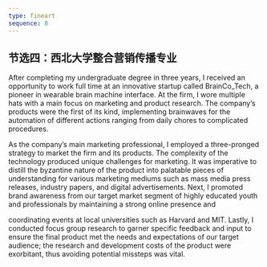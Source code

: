 ```yaml
---
type: fineart
sequence: 8
---
```

  <div class="col-sm-6 grid-reset">
    <div class="grid parallax layer-overlay" data-bg-img="assets/application/bg/2/2.jpeg">
      <div class="content title-up">
          <h2 class="title-effect mt-0">节选四：西北大学整合营销传播专业</h2>
        <p class="text-white text-justify"> After completing my undergraduate degree in three years, I received an opportunity to work full time at an innovative startup called BrainCo_Tech, a pioneer in wearable brain machine interface. At the firm, I wore multiple hats with a main focus on marketing and product research. The company’s products were the first of its kind, implementing brainwaves for the automation of different actions ranging from daily chores to complicated procedures.</p>
        <p class="text-white text-justify"> As the company’s main marketing professional, I employed a three-pronged strategy to market the firm and its products. The complexity of the technology produced unique challenges for marketing. It was imperative to distill the byzantine nature of the product into palatable pieces of understanding for various marketing mediums such as mass media press releases, industry papers, and digital advertisements. Next, I promoted brand awareness from our target market segment of highly educated youth and professionals by maintaining a strong online presence and</p>
        <p class="text-white text-justify"> coordinating events at local universities such as Harvard and MIT. Lastly, I conducted focus group research to garner specific feedback and input to ensure the final product met the needs and expectations of our target audience; the research and development costs of the product were exorbitant, thus avoiding potential missteps was vital.</p>
      </div>
    </div>
  </div>